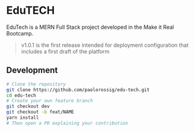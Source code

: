 # EduTECH

EduTech is a MERN Full Stack project developed in the Make it Real Bootcamp.

> v1.0.1 is the first release intended for deployment configuration that includes a first draft of the platform

## Development

```bash
# Clone the repository
git clone https://github.com/paolorossig/edu-tech.git
cd edu-tech
# Create your own feature branch
git checkout dev
git checkout -b feat/NAME
yarn install
# Then open a PR explaining your contribution
```
